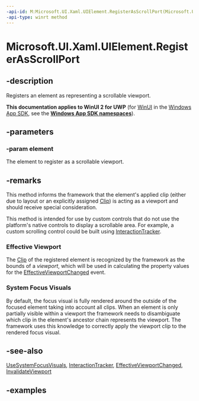 ```yaml
---
-api-id: M:Microsoft.UI.Xaml.UIElement.RegisterAsScrollPort(Microsoft.UI.Xaml.UIElement)
-api-type: winrt method
---
```


<!-- Method syntax.
public void UIElement.RegisterAsScrollPort(UIElement element)
-->

# Microsoft.UI.Xaml.UIElement.RegisterAsScrollPort

## -description

Registers an element as representing a scrollable viewport.

**This documentation applies to WinUI 2 for UWP** (for [WinUI](/windows/apps/winui/winui3/) in the [Windows App SDK](/windows/apps/windows-app-sdk/), see the **[Windows App SDK namespaces](/windows/windows-app-sdk/api/winrt/)**).

## -parameters

### -param element

The element to register as a scrollable viewport.

## -remarks

This method informs the framework that the element's applied clip (either due to layout or an explicitly assigned [Clip](uielement_clip.md)) is acting as a viewport and should receive special consideration.

This method is intended for use by custom controls that do not use the platform's native controls to display a scrollable area. For example, a custom scrolling control could be built using [InteractionTracker](../microsoft.ui.composition.interactions/interactiontracker.md).

### Effective Viewport

The [Clip](uielement_clip.md) of the registered element is recognized by the framework as the bounds of a *viewport*, which will be used in calculating the property values for the [EffectiveViewportChanged](frameworkelement_effectiveviewportchanged.md) event.

### System Focus Visuals

By default, the focus visual is fully rendered around the outside of the focused element taking into account all clips. When an element is only partially visible within a viewport the framework needs to disambiguate which clip in the element's ancestor chain represents the viewport. The framework uses this knowledge to correctly apply the viewport clip to the rendered focus visual.

## -see-also

[UseSystemFocusVisuals](/uwp/api/windows.ui.xaml.controls.control.usesystemfocusvisuals), [InteractionTracker](../microsoft.ui.composition.interactions/interactiontracker.md), [EffectiveViewportChanged](frameworkelement_effectiveviewportchanged.md), [InvalidateViewport](frameworkelement_invalidateviewport_528063221.md)

## -examples
